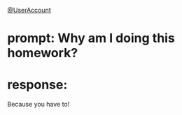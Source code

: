 [@UserAccount](../concepts/UserAccount/UserAccount.md)
# prompt: Why am I doing this homework?
# response:

Because you have to!